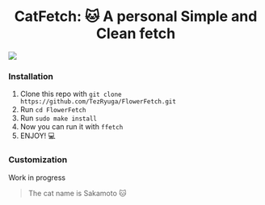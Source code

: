 <div align="center">
<h1>CatFetch: 🐱 A personal Simple and Clean fetch </h1>
</div>

![](https://github.com/MiguelRAvila/CatFetch/blob/master/rsc/preview.png)

### Installation

1. Clone this repo with `git clone https://github.com/TezRyuga/FlowerFetch.git`
2. Run `cd FlowerFetch`
3. Run `sudo make install`
4. Now you can run it with `ffetch` 
5. ENJOY! 💻

### Customization

Work in progress

> The cat name is Sakamoto 🐱